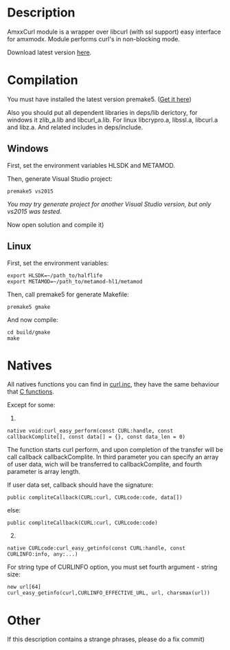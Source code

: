 # Description

AmxxCurl module is a wrapper over libcurl (with ssl support) easy interface for amxmodx. Module performs curl's in non-blocking mode.

Download latest version [here](https://github.com/Polarhigh/AmxxCurl/releases).

# Compilation

You must have installed the latest version premake5. ([Get it here](https://github.com/premake/premake-core))

Also you should put all dependent libraries in deps/lib derictory, for windows it zlib_a.lib and libcurl_a.lib. For linux libcrypro.a, libssl.a, libcurl.a and libz.a. And related includes in deps/include.

## Windows

First, set the environment variables HLSDK and METAMOD.

Then, generate Visual Studio project:

    premake5 vs2015

_You may try generate project for another Visual Studio version, but only vs2015 was tested._

Now open solution and compile it)

## Linux

First, set the environment variables:

    export HLSDK=~/path_to/halflife
    export METAMOD=~/path_to/metamod-hl1/metamod

Then, call premake5 for generate Makefile:

    premake5 gmake

And now compile:

    cd build/gmake
    make

# Natives

All natives functions you can find in [curl.inc](https://github.com/Polarhigh/AmxxCurl/blob/master/amx_includes/curl.inc), they have the same behaviour that [C functions](https://curl.haxx.se/libcurl/c/).

Except for some:

1)

    native void:curl_easy_perform(const CURL:handle, const callbackComplite[], const data[] = {}, const data_len = 0)

The function starts curl perform, and upon completion of the transfer will be call callback callbackComplite. In third parameter you can specify an array of user data, wich will be transferred to callbackComplite, and fourth parameter is array length.

If user data set, callback should have the signature:

    public compliteCallback(CURL:curl, CURLcode:code, data[])

else:

    public compliteCallback(CURL:curl, CURLcode:code)

2)

    native CURLcode:curl_easy_getinfo(const CURL:handle, const CURLINFO:info, any:...)

For string type of CURLINFO option, you must set fourth argument - string size:

    new url[64]
    curl_easy_getinfo(curl,CURLINFO_EFFECTIVE_URL, url, charsmax(url))

# Other

If this description contains a strange phrases, please do a fix commit)
